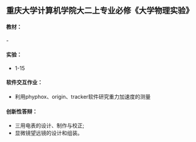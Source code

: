 ## 重庆大学计算机学院大二上专业必修《大学物理实验》

#### 教材：
 \- 

#### 实验：
 - 1-15

#### 软件交互作业：
 - 利用phyphox、origin、tracker软件研究重力加速度的测量

#### 创新性答辩：
 - 三用电表的设计、制作与校正;
 - 显微镜望远镜的设计和组装。
